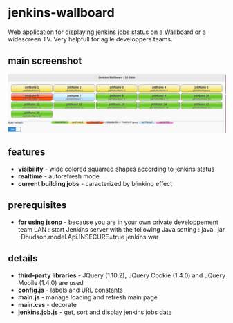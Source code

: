 # jenkins-wallboard

Web application for displaying jenkins jobs status on a Wallboard or a widescreen TV.
Very helpfull for agile developpers teams.

## main screenshot
![Wallboard screenshot](https://github.com/avens/jenkins-wallboard/blob/master/wallboard.png?raw=true)

## features
* **visibility** - wide colored squarred shapes according to jenkins status
* **realtime** - autorefresh mode
* **current building jobs** - caracterized by blinking effect

## prerequisites
* **for using jsonp** - because you are in your own private developpement team LAN : start Jenkins server with the following Java setting : java -jar -Dhudson.model.Api.INSECURE=true jenkins.war

## details
* **third-party libraries** - JQuery (1.10.2), JQuery Cookie (1.4.0) and JQuery Mobile (1.4.0) are used
* **config.js** - labels and URL constants
* **main.js** - manage loading and refresh main page
* **main.css** - decorate
* **jenkins.job.js** - get, sort and display jenkins jobs data
